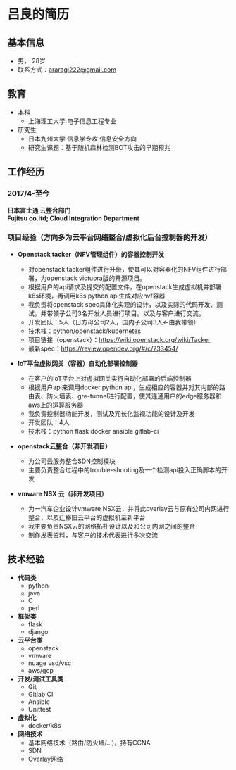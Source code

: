 # 吕良的简历

## 基本信息
 * 男， 28岁
 * 联系方式：araragi222@gmail.com
 
## 教育
 * 本科
   * 上海理工大学 电子信息工程专业
 * 研究生
   * 日本九州大学 信息学专攻 信息安全方向
   * 研究生课题：基于随机森林检测BOT攻击的早期预兆
   
## 工作经历

### 2017/4-至今 
  **日本富士通 云整合部门  
  Fujitsu co.ltd; Cloud Integration Department**

### 项目经验（方向多为云平台网络整合/虚拟化后台控制器的开发）
   * **Openstack tacker（NFV管理组件）的容器控制开发**
     * 对openstack tacker组件进行升级，使其可以对容器化的NFV组件进行部署，为openstack victuora版的开源项目。
     * 根据用户的api请求及提交的配置文件，在openstack生成虚拟机并部署k8s环境，再调用k8s python api生成对应nvf容器
     * 我负责将openstack spec具体化实现的设计，以及实际的代码开发、测试。并带领子公司3名开发人员进行项目。以及与客户进行交流。
     * 开发团队：5人（日方母公司2人，国内子公司3人<-由我带领）
     * 技术栈：python/openstack/kubernetes
     * 项目链接（openstack）：https://wiki.openstack.org/wiki/Tacker
     * 最新spec：https://review.opendev.org/#/c/733454/
     
   * **IoT平台虚拟网关（容器）自动化部署控制器**
     * 在客户的IoT平台上对虚拟网关实行自动化部署的后端控制器
     * 根据用户api来调用docker python api，生成相应的容器并对其内部的路由表、防火墙表、gre-tunnel进行配置，使其连通用户的edge服务器和aws上的运算服务器
     * 我负责控制器功能开发，测试及冗长化监视功能的设计及开发
     * 开发团队：4人
     * 技术栈：python flask docker ansible gitlab-ci 
     
   * **openstack云整合（非开发项目）**
     * 为公司云服务整合SDN控制模块
     * 主要负责整合过程中的trouble-shooting及一个检测api投入正确脚本的开发
  
   * **vmware NSX 云（非开发项目）**
     * 为一汽车企业设计vmware NSX云，并将此overlay云与原有公司内网进行整合，以及迁移旧云平台的虚拟机至新平台
     * 我主要负责NSX云的网络拓扑设计以及和公司内网之间的整合
     * 制作发表资料，与客户的技术代表进行多次交流
     
## 技术经验
  * **代码类**
    * python
    * java
    * C
    * perl
  * **框架类**
    * flask
    * django
  * **云平台类**
    * openstack
    * vmware
    * nuage vsd/vsc
    * aws/gcp
  * **开发/测试工具类**
    * Git
    * Gitlab CI
    * Ansible
    * Unittest
  * **虚拟化**
    * docker/k8s
  * **网络技术**
    * 基本网络技术（路由/防火墙/...)，持有CCNA
    * SDN
    * Overlay网络
    
